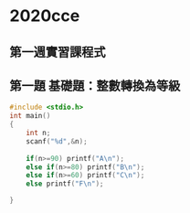 # 2020cce
## 第一週實習課程式
## 第一題 基礎題：整數轉換為等級
```C
#include <stdio.h>
int main()
{
	int n;
	scanf("%d",&n);
	
	if(n>=90) printf("A\n");
	else if(n>=80) printf("B\n");
	else if(n>=60) printf("C\n");
	else printf("F\n");

}

```

